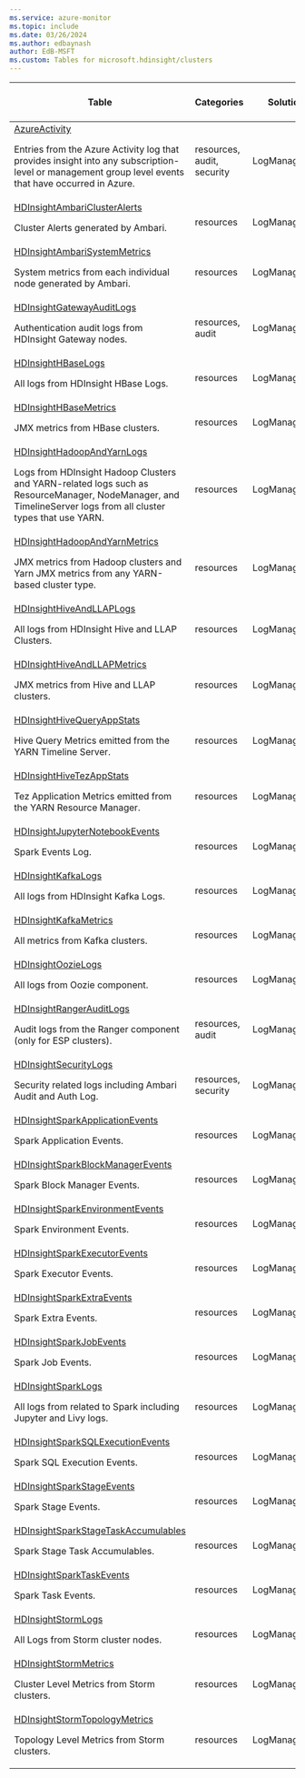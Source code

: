 ```yaml
---
ms.service: azure-monitor
ms.topic: include
ms.date: 03/26/2024
ms.author: edbaynash
author: EdB-MSFT
ms.custom: Tables for microsoft.hdinsight/clusters
---
```



| Table | Categories | Solutions|[Supports basic log plan](/azure/azure-monitor/logs/basic-logs-configure?tabs=portal-1#compare-the-basic-and-analytics-log-data-plans)| Queries|
|---|---|---|---|---|
| [AzureActivity](/azure/azure-monitor/reference/tables/AzureActivity)<p>Entries from the Azure Activity log that provides insight into any subscription-level or management group level events that have occurred in Azure. | resources, audit, security | LogManagement | No| [Yes](/azure/azure-monitor/reference/queries/azureactivity)|
| [HDInsightAmbariClusterAlerts](/azure/azure-monitor/reference/tables/HDInsightAmbariClusterAlerts)<p>Cluster Alerts generated by Ambari. | resources | LogManagement | No| -|
| [HDInsightAmbariSystemMetrics](/azure/azure-monitor/reference/tables/HDInsightAmbariSystemMetrics)<p>System metrics from each individual node generated by Ambari. | resources | LogManagement | No| -|
| [HDInsightGatewayAuditLogs](/azure/azure-monitor/reference/tables/HDInsightGatewayAuditLogs)<p>Authentication audit logs from HDInsight Gateway nodes. | resources, audit | LogManagement | No| -|
| [HDInsightHBaseLogs](/azure/azure-monitor/reference/tables/HDInsightHBaseLogs)<p>All logs from HDInsight HBase Logs. | resources | LogManagement | No| -|
| [HDInsightHBaseMetrics](/azure/azure-monitor/reference/tables/HDInsightHBaseMetrics)<p>JMX metrics from HBase clusters. | resources | LogManagement | No| -|
| [HDInsightHadoopAndYarnLogs](/azure/azure-monitor/reference/tables/HDInsightHadoopAndYarnLogs)<p>Logs from HDInsight Hadoop Clusters and YARN-related logs such as ResourceManager, NodeManager, and TimelineServer logs from all cluster types that use YARN. | resources | LogManagement | No| -|
| [HDInsightHadoopAndYarnMetrics](/azure/azure-monitor/reference/tables/HDInsightHadoopAndYarnMetrics)<p>JMX metrics from Hadoop clusters and Yarn JMX metrics from any YARN-based cluster type. | resources | LogManagement | No| -|
| [HDInsightHiveAndLLAPLogs](/azure/azure-monitor/reference/tables/HDInsightHiveAndLLAPLogs)<p>All logs from HDInsight Hive and LLAP Clusters. | resources | LogManagement | No| -|
| [HDInsightHiveAndLLAPMetrics](/azure/azure-monitor/reference/tables/HDInsightHiveAndLLAPMetrics)<p>JMX metrics from Hive and LLAP clusters. | resources | LogManagement | No| -|
| [HDInsightHiveQueryAppStats](/azure/azure-monitor/reference/tables/HDInsightHiveQueryAppStats)<p>Hive Query Metrics emitted from the YARN Timeline Server. | resources | LogManagement | No| -|
| [HDInsightHiveTezAppStats](/azure/azure-monitor/reference/tables/HDInsightHiveTezAppStats)<p>Tez Application Metrics emitted from the YARN Resource Manager. | resources | LogManagement | No| -|
| [HDInsightJupyterNotebookEvents](/azure/azure-monitor/reference/tables/HDInsightJupyterNotebookEvents)<p>Spark Events Log. | resources | LogManagement | No| -|
| [HDInsightKafkaLogs](/azure/azure-monitor/reference/tables/HDInsightKafkaLogs)<p>All logs from HDInsight Kafka Logs. | resources | LogManagement | No| -|
| [HDInsightKafkaMetrics](/azure/azure-monitor/reference/tables/HDInsightKafkaMetrics)<p>All metrics from Kafka clusters. | resources | LogManagement | No| -|
| [HDInsightOozieLogs](/azure/azure-monitor/reference/tables/HDInsightOozieLogs)<p>All logs from Oozie component. | resources | LogManagement | No| -|
| [HDInsightRangerAuditLogs](/azure/azure-monitor/reference/tables/HDInsightRangerAuditLogs)<p>Audit logs from the Ranger component (only for ESP clusters). | resources, audit | LogManagement | No| -|
| [HDInsightSecurityLogs](/azure/azure-monitor/reference/tables/HDInsightSecurityLogs)<p>Security related logs including Ambari Audit and Auth Log. | resources, security | LogManagement | No| -|
| [HDInsightSparkApplicationEvents](/azure/azure-monitor/reference/tables/HDInsightSparkApplicationEvents)<p>Spark Application Events. | resources | LogManagement | No| -|
| [HDInsightSparkBlockManagerEvents](/azure/azure-monitor/reference/tables/HDInsightSparkBlockManagerEvents)<p>Spark Block Manager Events. | resources | LogManagement | No| -|
| [HDInsightSparkEnvironmentEvents](/azure/azure-monitor/reference/tables/HDInsightSparkEnvironmentEvents)<p>Spark Environment Events. | resources | LogManagement | No| -|
| [HDInsightSparkExecutorEvents](/azure/azure-monitor/reference/tables/HDInsightSparkExecutorEvents)<p>Spark Executor Events. | resources | LogManagement | No| -|
| [HDInsightSparkExtraEvents](/azure/azure-monitor/reference/tables/HDInsightSparkExtraEvents)<p>Spark Extra Events. | resources | LogManagement | No| -|
| [HDInsightSparkJobEvents](/azure/azure-monitor/reference/tables/HDInsightSparkJobEvents)<p>Spark Job Events. | resources | LogManagement | No| -|
| [HDInsightSparkLogs](/azure/azure-monitor/reference/tables/HDInsightSparkLogs)<p>All logs from related to Spark including Jupyter and Livy logs. | resources | LogManagement | No| -|
| [HDInsightSparkSQLExecutionEvents](/azure/azure-monitor/reference/tables/HDInsightSparkSQLExecutionEvents)<p>Spark SQL Execution Events. | resources | LogManagement | No| -|
| [HDInsightSparkStageEvents](/azure/azure-monitor/reference/tables/HDInsightSparkStageEvents)<p>Spark Stage Events. | resources | LogManagement | No| -|
| [HDInsightSparkStageTaskAccumulables](/azure/azure-monitor/reference/tables/HDInsightSparkStageTaskAccumulables)<p>Spark Stage Task Accumulables. | resources | LogManagement | No| -|
| [HDInsightSparkTaskEvents](/azure/azure-monitor/reference/tables/HDInsightSparkTaskEvents)<p>Spark Task Events. | resources | LogManagement | No| -|
| [HDInsightStormLogs](/azure/azure-monitor/reference/tables/HDInsightStormLogs)<p>All Logs from Storm cluster nodes. | resources | LogManagement | No| -|
| [HDInsightStormMetrics](/azure/azure-monitor/reference/tables/HDInsightStormMetrics)<p>Cluster Level Metrics from Storm clusters. | resources | LogManagement | No| -|
| [HDInsightStormTopologyMetrics](/azure/azure-monitor/reference/tables/HDInsightStormTopologyMetrics)<p>Topology Level Metrics from Storm clusters. | resources | LogManagement | No| -|

  
